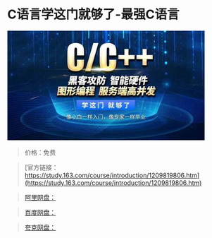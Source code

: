 # C语言学这门就够了-最强C语言

![img](../../../assets/study163/free/a4319297eaa94becb93ebda54b3c8093.jpg)

> 价格：免费

> [官方链接：https://study.163.com/course/introduction/1209819806.htm](https://study.163.com/course/introduction/1209819806.htm)

> [阿里网盘：]()

> [百度网盘：]()

> [夸克网盘：]()
